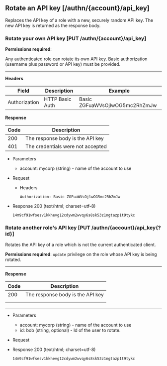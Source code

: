 ## Rotate an API key [/authn/{account}/api_key]

Replaces the API key of a role with a new, securely random 
API key. The new API key is returned as the response body.

### Rotate your own API key [PUT /authn/{account}/api_key]

**Permissions required**:

Any authenticated role can rotate its own API key. Basic authorization (username plus password or API key) must be provided.

---

**Headers**

|Field        |Description    |Example                       |
|-------------|---------------|------------------------------|
|Authorization|HTTP Basic Auth|Basic ZGFuaWVsOjlwOG5mc2RhZmJw|

**Response**

|Code|Description                                 |
|----|--------------------------------------------|
|200 |The response body is the API key            |
|401 | The credentials were not accepted          |

+ Parameters
  + account: mycorp (string) - name of the account to use

+ Request
    + Headers
    
        ```
        Authorization: Basic ZGFuaWVsOjlwOG5mc2RhZmJw
        ```
        
+ Response 200 (text/html; charset=utf-8)

    ```
    14m9cf91wfsesv1kkhevg12cdywm2wvqy6s8sk53z1ngtazp1t9tykc
    ```

### Rotate another role's API key [PUT /authn/{account}/api_key{?id}]

Rotates the API key of a role which is not the current authenticated client.

**Permissions required**: `update` privilege on the role whose API key is being rotated.

---

<!-- include(partials/auth_header_table.md) -->

**Response**

|Code|Description                     |
|----|--------------------------------|
|200 |The response body is the API key|
|<!-- include(partials/http_401.md) -->|
|<!-- include(partials/http_403.md) -->|

---

+ Parameters
  + account: mycorp (string) - name of the account to use
  + id: bob (string, optional) - Id of the user to rotate.

+ Request
    <!-- include(partials/auth_header_code.md) -->

+ Response 200 (text/html; charset=utf-8)

    ```
    14m9cf91wfsesv1kkhevg12cdywm2wvqy6s8sk53z1ngtazp1t9tykc
    ```
